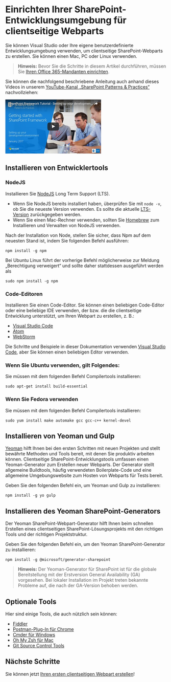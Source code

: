 # <a name="set-up-your-sharepoint-client-side-web-part-development-environment"></a>Einrichten Ihrer SharePoint-Entwicklungsumgebung für clientseitige Webparts

Sie können Visual Studio oder Ihre eigene benutzerdefinierte Entwicklungsumgebung verwenden, um clientseitige SharePoint-Webparts zu erstellen. Sie können einen Mac, PC oder Linux verwenden.

>**Hinweis:** Bevor Sie die Schritte in diesem Artikel durchführen, müssen Sie [Ihren Office 365-Mandanten einrichten](./set-up-your-developer-tenant).

Sie können die nachfolgend beschriebene Anleitung auch anhand dieses Videos in unserem [YouTube-Kanal „SharePoint Patterns & Practices“](https://www.youtube.com/watch?v=_fxYexlUhe0&t=5s&list=PLR9nK3mnD-OXvSWvS2zglCzz4iplhVrKq&index=1) nachvollziehen: 

<a href="https://www.youtube.com/watch?v=_fxYexlUhe0&t=5s&list=PLR9nK3mnD-OXvSWvS2zglCzz4iplhVrKq">
    <img src="../../images/spfx-youtube-tutorial0.png" alt="Screenshot of the YouTube video player for this tutorial" />
</a>


## <a name="install-developer-tools"></a>Installieren von Entwicklertools

### <a name="nodejs"></a>NodeJS
Installieren Sie [NodeJS](https://nodejs.org/en/) Long Term Support (LTS).

* Wenn Sie NodeJS bereits installiert haben, überprüfen Sie mit `node -v`, ob Sie die neueste Version verwenden. Es sollte die aktuelle [LTS-Version](https://nodejs.org/en/download/) zurückgegeben werden. 
* Wenn Sie einen Mac-Rechner verwenden, sollten Sie [Homebrew](http://brew.sh/) zum Installieren und Verwalten von NodeJS verwenden. 

Nach der Installation von Node, stellen Sie sicher, dass Npm auf dem neuesten Stand ist, indem Sie folgenden Befehl ausführen:
    
```
npm install -g npm
```

Bei Ubuntu Linux führt der vorherige Befehl möglicherweise zur Meldung „Berechtigung verweigert“ und sollte daher stattdessen ausgeführt werden als 

```
sudo npm install -g npm
```

### <a name="code-editors"></a>Code-Editoren
Installieren Sie einen Code-Editor. Sie können einen beliebigen Code-Editor oder eine beliebige IDE verwenden, der bzw. die die clientseitige Entwicklung unterstützt, um Ihren Webpart zu erstellen, z. B.:

* [Visual Studio Code](https://code.visualstudio.com/)
* [Atom](https://atom.io)
* [WebStorm](https://www.jetbrains.com/webstorm) 

Die Schritte und Beispiele in dieser Dokumentation verwenden [Visual Studio Code](https://code.visualstudio.com/), aber Sie können einen beliebigen Editor verwenden. 

### <a name="if-you-are-using-ubuntu"></a>Wenn Sie Ubuntu verwenden, gilt Folgendes:

Sie müssen mit dem folgenden Befehl Compilertools installieren:
    
```
sudo apt-get install build-essential
```

### <a name="if-you-are-using-fedora"></a>Wenn Sie Fedora verwenden

Sie müssen mit dem folgenden Befehl Compilertools installieren:
    
```
sudo yum install make automake gcc gcc-c++ kernel-devel
```

## <a name="install-yeoman-and-gulp"></a>Installieren von Yeoman und Gulp

[Yeoman](http://yeoman.io/) hilft Ihnen bei den ersten Schritten mit neuen Projekten und stellt bewährte Methoden und Tools bereit, mit denen Sie produktiv arbeiten können. Clientseitige SharePoint-Entwicklungstools umfassen einen Yeoman-Generator zum Erstellen neuer Webparts. Der Generator stellt allgemeine Buildtools, häufig verwendeten Boilerplate-Code und eine allgemeine Umgebungswebsite zum Hosten von Webparts für Tests bereit.

Geben Sie den folgenden Befehl ein, um Yeoman und Gulp zu installieren:
    
```
npm install -g yo gulp
```

## <a name="install-yeoman-sharepoint-generator"></a>Installieren des Yeoman SharePoint-Generators

Der Yeoman SharePoint-Webpart-Generator hilft Ihnen beim schnellen Erstellen eines clientseitigen SharePoint-Lösungsprojekts mit den richtigen Tools und der richtigen Projektstruktur.

Geben Sie den folgenden Befehl ein, um den Yeoman SharePoint-Generator zu installieren:
    
```
npm install -g @microsoft/generator-sharepoint 
```
>**Hinweis:** Der Yeoman-Generator für SharePoint ist für die globale Bereitstellung mit der Erstversion General Availability (GA) vorgesehen. Bei lokaler Installation im Projekt treten bekannte Probleme auf, die nach der GA-Version behoben werden.


## <a name="optional-tools"></a>Optionale Tools

Hier sind einige Tools, die auch nützlich sein können:

* [Fiddler](http://www.telerik.com/fiddler)
* [Postman-Plug-In für Chrome](https://www.getpostman.com/docs/introduction)
* [Cmder für Windows](http://cmder.net/)
* [Oh My Zsh für Mac](http://ohmyz.sh/)
* [Git Source Control Tools](https://git-scm.com/)

## <a name="next-steps"></a>Nächste Schritte

Sie können jetzt [Ihren ersten clientseitigen Webpart erstellen](web-parts/get-started/build-a-hello-world-web-part)!
